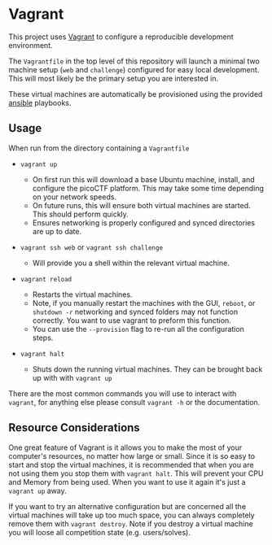 # Vagrant

This project uses [Vagrant](https://www.vagrantup.com/) to configure
a reproducible development environment.

The `Vagrantfile` in the top level of this repository will launch a minimal two
machine setup (`web` and `challenge`) configured for easy local development.
This will most likely be the primary setup you are interested in.

These virtual machines are  automatically be provisioned using the provided
[ansible](../ansible) playbooks.

## Usage

When run from the directory containing a `Vagrantfile`

- `vagrant up`
  - On first run this will download a base Ubuntu machine, install, and
  configure the picoCTF platform. This may take some time depending on your
  network speeds.
  - On future runs, this will ensure both virtual machines are started. This
  should perform quickly.
  - Ensures networking is properly configured and synced directories are up to
  date.

- `vagrant ssh web` or `vagrant ssh challenge`
  - Will provide you a shell within the relevant virtual machine.

- `vagrant reload`
  - Restarts the virtual machines.
  - Note, if you manually restart the machines with the GUI, `reboot`, or
  `shutdown -r` networking and synced folders may not function correctly. You
  want to use vagrant to preform this function.
  - You can use the `--provision` flag to re-run all the configuration steps.

- `vagrant halt`
  - Shuts down the running virtual machines. They can be brought back up with
  with `vagrant up`

There are the most common commands you will use to interact with `vagrant`, for
anything else please consult `vagrant -h` or the documentation.

## Resource Considerations

One great feature of Vagrant is it allows you to make the most of your
computer's resources, no matter how large or small. Since it is so easy to start
and stop the virtual machines, it is recommended that when you are not using
them you stop them with `vagrant halt`. This will prevent your CPU and Memory
from being used. When you want to use it again it's just a `vagrant up` away.

If you want to try an alternative configuration but are concerned all the
virtual machines will take up too much space, you can always completely remove
them with `vagrant destroy`. Note if you destroy a virtual machine you will
loose all competition state (e.g. users/solves).
